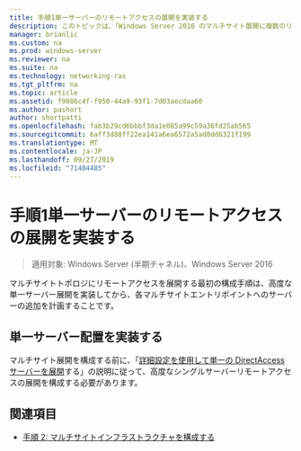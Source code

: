 ```yaml
---
title: 手順1単一サーバーのリモートアクセスの展開を実装する
description: このトピックは、「Windows Server 2016 のマルチサイト展開に複数のリモートアクセスサーバーを展開する」の一部です。
manager: brianlic
ms.custom: na
ms.prod: windows-server
ms.reviewer: na
ms.suite: na
ms.technology: networking-ras
ms.tgt_pltfrm: na
ms.topic: article
ms.assetid: f9086c4f-f950-44a9-93f1-7d03aecdaa60
ms.author: pashort
author: shortpatti
ms.openlocfilehash: fab3b29cd6bbbf3da1e085a99c59a36fd25ab565
ms.sourcegitcommit: 6aff3d88ff22ea141a6ea6572a5ad8dd6321f199
ms.translationtype: MT
ms.contentlocale: ja-JP
ms.lasthandoff: 09/27/2019
ms.locfileid: "71404485"
---
```

# <a name="step-1-implement-a-single-server-remote-access-deployment"></a>手順1単一サーバーのリモートアクセスの展開を実装する

>適用対象: Windows Server (半期チャネル)、Windows Server 2016

マルチサイトトポロジにリモートアクセスを展開する最初の構成手順は、高度な単一サーバー展開を実装してから、各マルチサイトエントリポイントへのサーバーの追加を計画することです。  
  
## <a name="BKMK_1.1"></a>単一サーバー配置を実装する  
マルチサイト展開を構成する前に、「[詳細設定を使用して単一の DirectAccess サーバーを展開](https://technet.microsoft.com/windows-server-docs/networking/remote-access/directaccess/single-server-advanced/deploy-a-single-directaccess-server-with-advanced-settings)する」の説明に従って、高度なシングルサーバーリモートアクセスの展開を構成する必要があります。  
  
## <a name="BKMK_Links"></a>関連項目  
  
-   [手順 2: マルチサイトインフラストラクチャを構成する](Step-2-Configure-the-Multisite-Infrastructure.md)  



